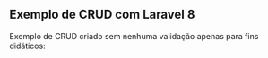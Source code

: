 ## Exemplo de CRUD com Laravel 8

Exemplo de CRUD criado sem nenhuma validação apenas para fins didáticos:
